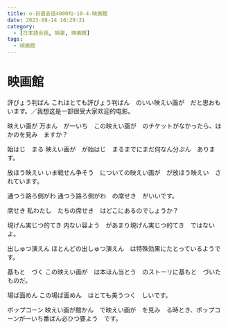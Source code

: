 ```yaml
---
title: o-日语会语4000句-10-4-映画館
date: 2023-08-14 16:29:31
category:
  - [日本語会話, 娯楽, 映画館]
tags:
  - 映画館
---
```


# 映画館

評びょう判ばん
これはとても評びょう判ばん　のいい映えい画が　だと思おも　います。／我想这是一部很受大家欢迎的电影。

映えい画が
万まん　が一いち　この映えい画が　のチケットがなかったら、ほかのを見み　ますか？

始はじ　まる
映えい画が　が始はじ　まるまでにまだ何なん分ぷん　あります。

放ほう映えい
いま戦せん争そう　についての映えい画が　が放ほう映えい　されています。

通つう路ろ側がわ
通つう路ろ側がわ　の席せき　がいいです。

席せき
私わたし　たちの席せき　はどこにあるのでしょうか？

現げん実じつ的てき
内ない容よう　があまり現げん実じつ的てき　ではないよ。

出しゅつ演えん
ほとんどの出しゅつ演えん　は特殊効果にたとっているようです。

基もと　づく
この映えい画が　は本ほん当とう　のストーリに基もと　づいたものだ。

場ば面めん
この場ば面めん　はとても美うつく　しいです。

ポップコーン
映えい画が館かん　で映えい画が　を見み　る時とき、ポップコーンが一いち番ばん必ひつ要よう　です。
